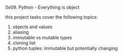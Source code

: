 0x09. Python - Everything is object

this project tasks cover the following topics:
1. objects and values
2. aliasing
3. immutable vs mutable types
4. cloning list
5. python tuples: immutable but potentially changing
